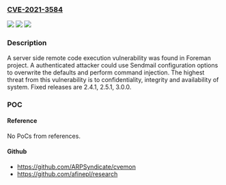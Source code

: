 ### [CVE-2021-3584](https://cve.mitre.org/cgi-bin/cvename.cgi?name=CVE-2021-3584)
![](https://img.shields.io/static/v1?label=Product&message=foreman&color=blue)
![](https://img.shields.io/static/v1?label=Version&message=n%2Fa&color=blue)
![](https://img.shields.io/static/v1?label=Vulnerability&message=CWE-78&color=brighgreen)

### Description

A server side remote code execution vulnerability was found in Foreman project. A authenticated attacker could use Sendmail configuration options to overwrite the defaults and perform command injection. The highest threat from this vulnerability is to confidentiality, integrity and availability of system. Fixed releases are 2.4.1, 2.5.1, 3.0.0.

### POC

#### Reference
No PoCs from references.

#### Github
- https://github.com/ARPSyndicate/cvemon
- https://github.com/afinepl/research

